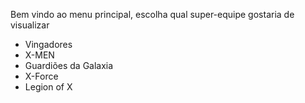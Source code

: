 Bem vindo ao menu principal, escolha qual super-equipe gostaria de visualizar

- Vingadores
- X-MEN
- Guardiões da Galaxia
- X-Force
- Legion of X